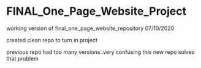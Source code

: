 # FINAL_One_Page_Website_Project
 working version of  final_one_page_website_repository 07/10/2020

created clean repo to turn in project

previous repo had too many versions..very confusing
this new repo solves that problem
